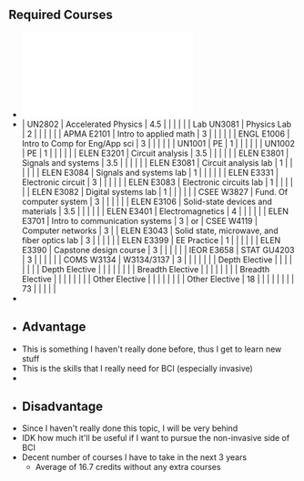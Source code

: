 ## Required Courses
- ![EE_Flowchart.pdf](../assets/EE_Flowchart_1739156000526_0.pdf)
- | UN2802 | Accelerated Physics | 4.5 |  |  |  |  |
  | Lab UN3081 | Physics Lab | 2 |  |  |  |  |
  | APMA E2101 | Intro to applied math | 3 |  |  |  |  |
  | ENGL E1006 | Intro to Comp for Eng/App sci | 3 |  |  |  |  |
  | UN1001 | PE | 1 |  |  |  |  |
  | UN1002 | PE | 1 |  |  |  |  |
  | ELEN E3201 | Circuit analysis | 3.5 |  |  |  |  |
  | ELEN E3801 | Signals and systems | 3.5 |  |  |  |  |
  | ELEN E3081 | Circuit analysis lab | 1 |  |  |  |  |
  | ELEN E3084 | Signals and systems lab | 1 |  |  |  |  |
  | ELEN E3331 | Electronic circuit | 3 |  |  |  |  |
  | ELEN E3083 | Electronic circuits lab | 1 |  |  |  |  |
  | ELEN E3082 | Digital systems lab | 1 |  |  |  |  |
  | CSEE W3827 | Fund. Of computer system | 3 |  |  |  |  |
  | ELEN E3106 | Solid-state devices and materials | 3.5 |  |  |  |  |
  | ELEN E3401 | Electromagnetics | 4 |  |  |  |  |
  | ELEN E3701 | Intro to communication systems | 3 | or | CSEE W4119 | Computer networks | 3 |
  | ELEN E3043 | Solid state, microwave, and fiber optics lab | 3 |  |  |  |  |
  | ELEN E3399 | EE Practice | 1 |  |  |  |  |
  | ELEN E3390 | Capstone design course | 3 |  |  |  |  |
  | IEOR E3658 | STAT GU4203 | 3 |  |  |  |  |
  | COMS W3134 | W3134/3137 | 3 |  |  |  |  |
  |  | Depth Elective |  |  |  |  |  |
  |  | Depth Elective |  |  |  |  |  |
  |  | Breadth Elective |  |  |  |  |  |
  |  | Breadth Elective |  |  |  |  |  |
  |  | Other Elective |  |  |  |  |  |
  |  | Other Elective | 18 |  |  |  |  |
  |  |  | 73 |  |  |  |  |
-
- ## Advantage
- This is something I haven't really done before, thus I get to learn new stuff
- This is the skills that I really need for BCI (especially invasive)
-
- ## Disadvantage
- Since I haven't really done this topic, I will be very behind
- IDK how much it'll be useful if I want to pursue the non-invasive side of BCI
- Decent number of courses I have to take in the next 3 years
	- Average of 16.7 credits without any extra courses